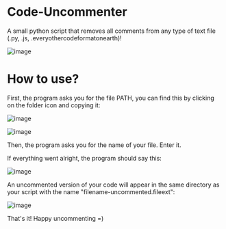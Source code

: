 # Code-Uncommenter
A small python script that removes all comments from any type of text file (.py, .js, .everyothercodeformatonearth)!

![image](https://user-images.githubusercontent.com/56356202/117803364-370a6f00-b25f-11eb-953a-30522c0b9e8b.png)

# How to use?
First, the program asks you for the file PATH, you can find this by clicking on the folder icon and copying it:

![image](https://user-images.githubusercontent.com/56356202/117802967-c19e9e80-b25e-11eb-812e-b98bc58dd7f0.png)

![image](https://user-images.githubusercontent.com/56356202/117803018-d3804180-b25e-11eb-9115-907a344ed97e.png)

Then, the program asks you for the name of your file. Enter it.

If everything went alright, the program should say this:

![image](https://user-images.githubusercontent.com/56356202/117803225-0cb8b180-b25f-11eb-8045-4cbd085985b2.png)

An uncommented version of your code will appear in the same directory as your script with the name "filename-uncommented.fileext":

![image](https://user-images.githubusercontent.com/56356202/117805346-894c8f80-b261-11eb-9be1-52cb81bd2cc8.png)

That's it! Happy uncommenting =)
